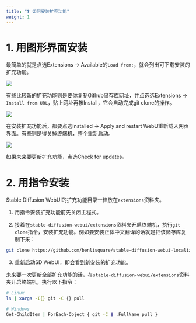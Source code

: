 ```yaml
---
title: "❓ 如何安装扩充功能"
weight: 1
---
```



# 1. 用图形界面安装

最简单的就是点选Extensions → Available的`Load from:`，就会列出可下载安装的扩充功能。

![](../../../images/how-to-install-extensions-1.webp)

有些比较新的扩充功能则是要你复制Github储存库网址，并点选选Extensions → `Install from URL`，贴上网址再按Install，它会自动完成git clone的操作。

![](../../../images/how-to-install-extensions-2.webp)

在安装扩充功能后，都要点选Installed → Apply and restart WebU重新载入网页界面。有些则是得关掉终端机，整个重新启动。

![](../../../images/how-to-install-extensions-3.webp)

如果未来要更新扩充功能，点选Check for updates。


# 2. 用指令安装

Stable Diffusion WebUI的扩充功能目录一律放在`extensions`资料夹。

1. 用指令安装扩充功能前先关闭主程式。

2. 接着在`stable-diffusion-webui/extensions`资料夹开启终端机，执行`git clone`指令，安装扩充功能。例如要安装正体中文翻译的话就是把该储存库复制下来：
```bash
git clone https://github.com/benlisquare/stable-diffusion-webui-localization-zh_TW.git
```

3. 重新启动SD WebUI，即会看到新安装的扩充功能。

未来要一次更新全部扩充功能的话，在`stable-diffusion-webui/extensions`资料夹开启终端机，执行以下指令：
```bash
# Linux
ls | xargs -I{} git -C {} pull

# Windows
Get-ChildItem | ForEach-Object { git -C $_.FullName pull }
```
